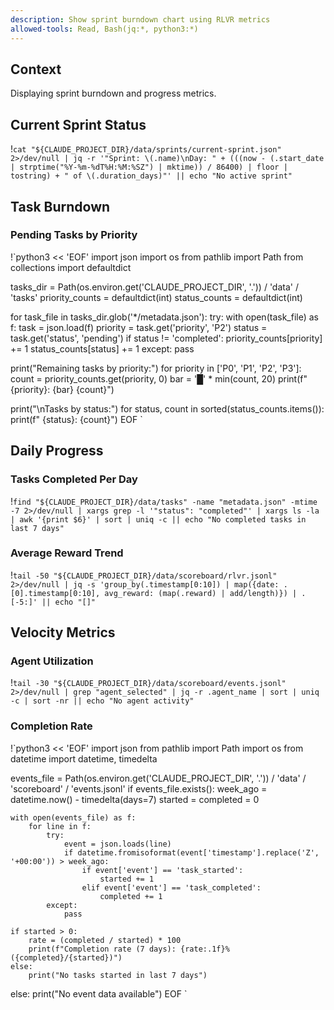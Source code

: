 ```yaml
---
description: Show sprint burndown chart using RLVR metrics
allowed-tools: Read, Bash(jq:*, python3:*)
---
```


## Context

Displaying sprint burndown and progress metrics.

## Current Sprint Status

!`cat "${CLAUDE_PROJECT_DIR}/data/sprints/current-sprint.json" 2>/dev/null | jq -r '"Sprint: \(.name)\nDay: " + (((now - (.start_date | strptime("%Y-%m-%dT%H:%M:%SZ") | mktime)) / 86400) | floor | tostring) + " of \(.duration_days)"' || echo "No active sprint"`

## Task Burndown

### Pending Tasks by Priority
!`python3 << 'EOF'
import json
import os
from pathlib import Path
from collections import defaultdict

tasks_dir = Path(os.environ.get('CLAUDE_PROJECT_DIR', '.')) / 'data' / 'tasks'
priority_counts = defaultdict(int)
status_counts = defaultdict(int)

for task_file in tasks_dir.glob('*/metadata.json'):
    try:
        with open(task_file) as f:
            task = json.load(f)
            priority = task.get('priority', 'P2')
            status = task.get('status', 'pending')
            if status != 'completed':
                priority_counts[priority] += 1
            status_counts[status] += 1
    except:
        pass

print("Remaining tasks by priority:")
for priority in ['P0', 'P1', 'P2', 'P3']:
    count = priority_counts.get(priority, 0)
    bar = '█' * min(count, 20)
    print(f"{priority}: {bar} {count}")

print("\nTasks by status:")
for status, count in sorted(status_counts.items()):
    print(f"  {status}: {count}")
EOF
`

## Daily Progress

### Tasks Completed Per Day
!`find "${CLAUDE_PROJECT_DIR}/data/tasks" -name "metadata.json" -mtime -7 2>/dev/null | xargs grep -l '"status": "completed"' | xargs ls -la | awk '{print $6}' | sort | uniq -c || echo "No completed tasks in last 7 days"`

### Average Reward Trend
!`tail -50 "${CLAUDE_PROJECT_DIR}/data/scoreboard/rlvr.jsonl" 2>/dev/null | jq -s 'group_by(.timestamp[0:10]) | map({date: .[0].timestamp[0:10], avg_reward: (map(.reward) | add/length)}) | .[-5:]' || echo "[]"`

## Velocity Metrics

### Agent Utilization
!`tail -30 "${CLAUDE_PROJECT_DIR}/data/scoreboard/events.jsonl" 2>/dev/null | grep "agent_selected" | jq -r .agent_name | sort | uniq -c | sort -nr || echo "No agent activity"`

### Completion Rate
!`python3 << 'EOF'
import json
from pathlib import Path
import os
from datetime import datetime, timedelta

events_file = Path(os.environ.get('CLAUDE_PROJECT_DIR', '.')) / 'data' / 'scoreboard' / 'events.jsonl'
if events_file.exists():
    week_ago = datetime.now() - timedelta(days=7)
    started = completed = 0
    
    with open(events_file) as f:
        for line in f:
            try:
                event = json.loads(line)
                if datetime.fromisoformat(event['timestamp'].replace('Z', '+00:00')) > week_ago:
                    if event['event'] == 'task_started':
                        started += 1
                    elif event['event'] == 'task_completed':
                        completed += 1
            except:
                pass
    
    if started > 0:
        rate = (completed / started) * 100
        print(f"Completion rate (7 days): {rate:.1f}% ({completed}/{started})")
    else:
        print("No tasks started in last 7 days")
else:
    print("No event data available")
EOF
`
